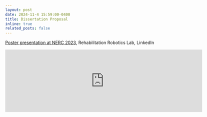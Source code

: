 ```yaml
---
layout: post
date: 2024-11-4 15:59:00-0400
title: Dissertation Proposal
inline: true
related_posts: false
---
```


<a href="https://www.linkedin.com/embed/feed/update/urn:li:share:7132787413491314689?collapsed=1">Poster presentation at NERC 2023</a>, Rehabilitation Robotics Lab, LinkedIn
<iframe src="https://www.linkedin.com/embed/feed/update/urn:li:share:7132787413491314689?collapsed=1" height="200" width="630" frameborder="0" allowfullscreen="" title="Embedded post"></iframe>